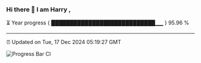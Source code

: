 ### Hi there 👋 I am Harry , 

⏳ Year progress { ████████████████████████████▁▁ } 95.96 %

---

⏰ Updated on Tue, 17 Dec 2024 05:19:27 GMT

![Progress Bar CI](https://github.com/duykhang68/duykhang68/workflows/Progress%20Bar%20CI/badge.svg)
